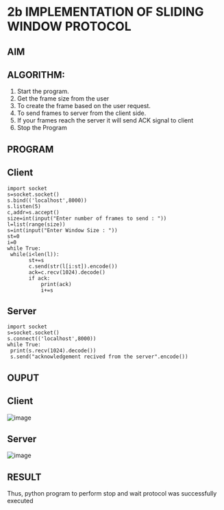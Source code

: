 # 2b IMPLEMENTATION OF SLIDING WINDOW PROTOCOL
## AIM
## ALGORITHM:
1. Start the program.
2. Get the frame size from the user
3. To create the frame based on the user request.
4. To send frames to server from the client side.
5. If your frames reach the server it will send ACK signal to client
6. Stop the Program
## PROGRAM
## Client
```
import socket
s=socket.socket()
s.bind(('localhost',8000))
s.listen(5)
c,addr=s.accept()
size=int(input("Enter number of frames to send : "))
l=list(range(size))
s=int(input("Enter Window Size : "))
st=0
i=0
while True:
 while(i<len(l)):
       st+=s
       c.send(str(l[i:st]).encode())
       ack=c.recv(1024).decode()
       if ack:
           print(ack)
           i+=s
 ```
## Server
```
import socket
s=socket.socket()
s.connect(('localhost',8000))
while True: 
 print(s.recv(1024).decode())
 s.send("acknowledgement recived from the server".encode())
 ```
## OUPUT
## Client
![image](https://github.com/hindhujanaki/2b_SLIDING_WINDOW_PROTOCOL/assets/148514666/20ff5a7b-6c0d-4dae-8ccc-738c68768730)
## Server
![image](https://github.com/hindhujanaki/2b_SLIDING_WINDOW_PROTOCOL/assets/148514666/764cb7ea-90b3-41ab-89ae-c44788f58bba)

## RESULT
Thus, python program to perform stop and wait protocol was successfully executed
